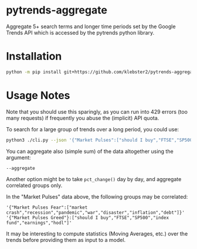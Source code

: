 # pytrends-aggregate

Aggregate 5+ search terms and longer time periods set by the Google Trends API which is accessed by the pytrends python library.

# Installation

```bash
python -m pip install git+https://github.com/klebster2/pytrends-aggregate.git@update
```

# Usage Notes

Note that you should use this sparingly, as you can run into 429 errors (too many requests) if frequently you abuse the (implicit) API quota.

To search for a large group of trends over a long period, you could use:

```bash
python3 ./cli.py --json '{"Market Pulses":["should I buy","FTSE","SP500","index fund","market crash","recession","pandemic"]}' --outpath SP500.tsv -D 5000 --sep '\t'
```

You can aggregate also (simple sum) of the data altogether using the argument:

`--aggregate`

Another option might be to take `pct_change()` day by day, and aggregate correlated groups only.

In the "Market Pulses" data above, the following groups may be correlated:

```
'{"Market Pulses Fear":["market crash","recession","pandemic","war","disaster","inflation","debt"]}'
'{"Market Pulses Greed"}:["should I buy","FTSE","SP500","index fund","earnings","hodl"]'
```

It may be interesting to compute statistics (Moving Averages, etc.) over the trends before providing them as input to a model.
